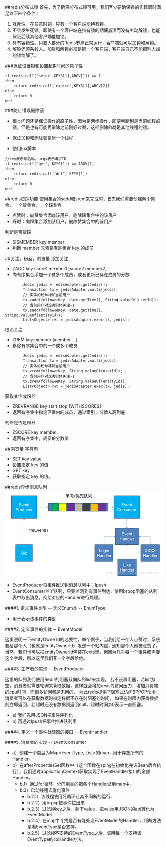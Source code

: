##redis分布式锁
首先，为了确保分布式锁可用，我们至少要确保锁的实现同时满足以下四个条件：

1. 互斥性。在任意时刻，只有一个客户端能持有锁。
2. 不会发生死锁。即使有一个客户端在持有锁的期间崩溃而没有主动解锁，也能保证后续其他客户端能加锁。
3. 具有容错性。只要大部分的Redis节点正常运行，客户端就可以加锁和解锁。
4. 解铃还须系铃人。加锁和解锁必须是同一个客户端，客户端自己不能把别人加的锁给解了。

###保证设置锁和设置超期时间的原子性
```$xslt
if redis.call('setnx',KEYS[1],ARGV[1]) == 1 
then  
    return redis.call('expire',KEYS[1],ARGV[2])  
else 
    return 0 
end
```

###防止错误删除锁
- 根本问题还是保证操作的原子性，因为是两步操作，即便判断到是当前线程的锁，但是也有可能再删除之前刚好过期，这样删除的就是其他线程的锁。

- 保证加锁和删除锁是同一个线程
- 使用lua脚本
```$xslt
//key表示锁名称，argv表示请求ID
if redis.call("get", KEYS[1]) == ARGV[1]
then
    return redis.call("del", KEYS[1])
else
    return 0
end
```

##redis赞踩功能
使用集合的sadd和srem来完成时，首先我们需要创建两个集合，一个赞集合，一个踩集合

- 点赞时：向赞集合添加该用户，删除踩集合中的该用户
- 踩时：向踩集合添加该用户，删除赞集合中的该用户

判断是否赞踩
- SISMEMBER key member 
- 判断 member 元素是否是集合 key 的成员

##关注，粉丝，浏览量
添加关注
- ZADD key score1 member1 [score2 member2] 
- 向有序集合添加一个或多个成员，或者更新已存在成员的分数

```$xslt
        Jedis jedis = jedisAdapter.getJedis();
        Transaction tx = jedisAdapter.multi(jedis);
        // 实体的粉丝增加当前用户
        tx.zadd(followerKey, date.getTime(), String.valueOf(userId));
        // 当前用户对这类实体关注+1
        tx.zadd(followeeKey, date.getTime(), String.valueOf(entityId));
        List<Object> ret = jedisAdapter.exec(tx, jedis);
```
取消关注
- ZREM key member [member ...] 
- 移除有序集合中的一个或多个成员

```$xslt
        Jedis jedis = jedisAdapter.getJedis();
        Transaction tx = jedisAdapter.multi(jedis);
        // 实体的粉丝移除当前用户
        tx.zrem(followerKey, String.valueOf(userId));
        // 当前用户对这类实体关注-1
        tx.zrem(followeeKey, String.valueOf(entityId));
        List<Object> ret = jedisAdapter.exec(tx, jedis);
```

获取关注或粉丝
- ZREVRANGE key start stop [WITHSCORES] 
- 返回有序集中指定区间内的成员，通过索引，分数从高到底

判断是否是粉丝
- ZSCORE key member 
- 返回有序集中，成员的分数值

##浏览量
字符串
- SET key value 
- 设置指定 key 的值
- GET key 
- 获取指定 key 的值。

##redis异步消息队列
![](redis异步队列.png)

- EventProducer将事件推送到消息队列中：lpush 
- EventConsumer监听队列，只要监测到有事件到达，使用brpop阻塞的从列表中取出消息，交给对应的Handler进行处理。

####1. 定义事件类型 -- 定义Enum类 -- EnumType

- 用于表示该事件的类型

####2. 定义事件的实体 -- EventModel

这里说明一下entityOwnerId的必要性。举个例子，当我们给一个人点赞时，系统要给那个人（也就是entityOwnerId）发送一个站内信，通知那个人他被点赞了。当然，我们也可以把entityOwnerId包装在exts里，但因为几乎每一个事件都需要这个字段，所以这里我们开一个字段给他。

####3. 生产者的实现 -- EventProducer

这里的队列我们使用Redis的阻塞双向队列list来实现。
若不设置阻塞，若list为空，消费者就需要轮询来获取数据，这样就会增加resis的访问压力，增加消费端的cpu时间，而很多访问都是无用的，
为此redis提供了阻塞式访问BPPOP命令，消费者可以在获取数据时指定数据不存在时阻塞的时间，
如果在时限内获得数据则立即返回，若超时还没有数据则返回null，超时时间为0表示一直阻塞。

- a) 我们先用JSON把事件序列化
- b) 再通过lpush把事件推进队列里

####4. 定义一个事件处理器的接口 -- EventHandler

####5. 消费者的实现 -- EventConsumer

- a）创建一个类型为Map<EventType, List<EventHandler>>的map，用于存放所有的Handler。
- b）在afterPropertiesSet函数中（这个函数在sping在初始化完该Bean后会执行），我们通过applicationContext获取实现了EventHandler接口的全部Handler。
    - b.1）通过for循环，分门别类的把各个Handler放到map中。
    - b.2）启动线程去消化事件
        - b.2.1）该线程使用死循环让其不间断的运行。
        - b.2.2）用brpop把事件拉出来
        - b.2.3）过滤掉key之后，剩下value，把value用JSON的api转化为EventModel
        - b.2.4）在map中寻找是否有能处理EventModel的Handler，判断方法是看EventType是否支持。
        - b.2.5）过滤掉不支持的EventType之后，调用每一个支持该EventType的doHandle方法。




  
  

